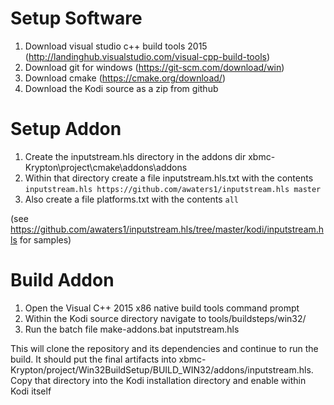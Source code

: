 # Setup Software

1. Download visual studio c++ build tools 2015 (http://landinghub.visualstudio.com/visual-cpp-build-tools)
2. Download git for windows (https://git-scm.com/download/win)
3. Download cmake (https://cmake.org/download/)
4. Download the Kodi source as a zip from github

# Setup Addon

1. Create the inputstream.hls directory in the addons dir  xbmc-Krypton\project\cmake\addons\addons
2. Within that directory create a file inputstream.hls.txt with the contents
```inputstream.hls https://github.com/awaters1/inputstream.hls master```
3. Also create a file platforms.txt with the contents
```all```

(see https://github.com/awaters1/inputstream.hls/tree/master/kodi/inputstream.hls for samples)

# Build Addon

1. Open the Visual C++ 2015 x86 native build tools command prompt
2. Within the Kodi source directory navigate to tools/buildsteps/win32/
3. Run the batch file make-addons.bat inputstream.hls

This will clone the repository and its dependencies and continue to run the build.  It should
put the final artifacts into xbmc-Krypton/project/Win32BuildSetup/BUILD_WIN32/addons/inputstream.hls. 
Copy that directory into the Kodi installation directory and enable within Kodi itself
